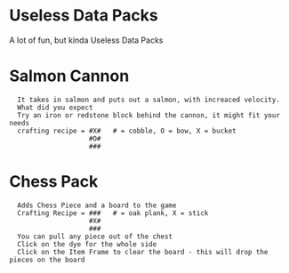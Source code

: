 # Useless Data Packs
 A lot of fun, but kinda Useless Data Packs


# Salmon Cannon
      It takes in salmon and puts out a salmon, with increaced velocity.
      What did you expect
      Try an iron or redstone block behind the cannon, it might fit your needs
      crafting recipe = #X#   # = cobble, O = bow, X = bucket
                        #O#
                        ###
# Chess Pack
      Adds Chess Piece and a board to the game
      Crafting Recipe = ###   # = oak plank, X = stick
                        #X#
                        ###
      You can pull any piece out of the chest
      Click on the dye for the whole side
      Click on the Item Frame to clear the board - this will drop the pieces on the board
